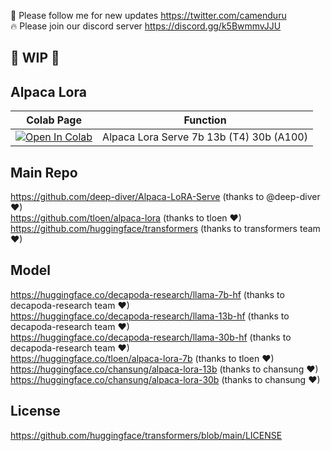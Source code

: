 🐣 Please follow me for new updates https://twitter.com/camenduru <br />
🔥 Please join our discord server https://discord.gg/k5BwmmvJJU

## 🚦 WIP 🚦

## Alpaca Lora

| Colab Page | Function
| --- | --- |
[![Open In Colab](https://colab.research.google.com/assets/colab-badge.svg)](https://colab.research.google.com/github/camenduru/alpaca-lora/blob/main/alpaca_lora_colab.ipynb) | Alpaca Lora Serve 7b 13b (T4) 30b (A100)

## Main Repo
https://github.com/deep-diver/Alpaca-LoRA-Serve (thanks to @deep-diver ❤) <br />
https://github.com/tloen/alpaca-lora (thanks to tloen ❤) <br />
https://github.com/huggingface/transformers (thanks to transformers team ❤) <br />

## Model
https://huggingface.co/decapoda-research/llama-7b-hf (thanks to decapoda-research team ❤) <br />
https://huggingface.co/decapoda-research/llama-13b-hf (thanks to decapoda-research team ❤) <br />
https://huggingface.co/decapoda-research/llama-30b-hf (thanks to decapoda-research team ❤) <br />
https://huggingface.co/tloen/alpaca-lora-7b (thanks to tloen ❤) <br />
https://huggingface.co/chansung/alpaca-lora-13b (thanks to chansung ❤) <br />
https://huggingface.co/chansung/alpaca-lora-30b (thanks to chansung ❤) <br />

## License
https://github.com/huggingface/transformers/blob/main/LICENSE
